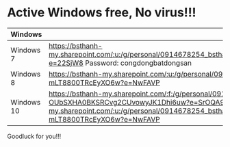 # Active Windows free, No virus!!!
 
Windows | cmd, file active | Notes
-- | -- | --  
Windows 7|https://bsthanh-my.sharepoint.com/:u:/g/personal/0914678254_bsthanh_onmicrosoft_com/EU2MNKgWay1Fmdr2bp6nVuIBzgq63rgy9JbC2oeyxh32Aw?e=22SjW8 Password: congdongbatdongsan|https://www.youtube.com/watch?v=kROnb_TDYGA
Windows 8 | https://bsthanh-my.sharepoint.com/:u:/g/personal/0914678254_bsthanh_onmicrosoft_com/EZaQYgcZm6BDnnsfqqGnom0B3aG_9-mLT8800TRcEyXO6w?e=NwFAVP | https://www.youtube.com/watch?v=ptMDZ3f0Ilg 
Windows 10| https://bsthanh-my.sharepoint.com/:f:/g/personal/0914678254_bsthanh_onmicrosoft_com/EgRFlNPrCq9BnS-OUbSXHA0BKSRCvg2CUvowyJK1Dhi6uw?e=SrOQA9 OR https://bsthanh-my.sharepoint.com/:u:/g/personal/0914678254_bsthanh_onmicrosoft_com/EZaQYgcZm6BDnnsfqqGnom0B3aG_9-mLT8800TRcEyXO6w?e=NwFAVP| https://youtu.be/Deosrqp1Ojg OR https://www.youtube.com/watch?v=ptMDZ3f0Ilg

Goodluck for you!!!

